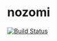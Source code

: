 # nozomi
[![Build Status](https://travis-ci.org/ariwaranosai/nozomi.svg?branch=master)](https://travis-ci.org/ariwaranosai/nozomi)